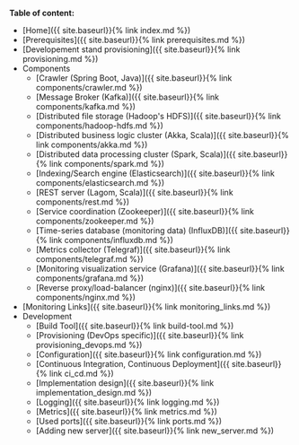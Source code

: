 **Table of content:**
* [Home]({{ site.baseurl}}{% link index.md %})
* [Prerequisites]({{ site.baseurl}}{% link prerequisites.md %})
* [Developement stand provisioning]({{ site.baseurl}}{% link provisioning.md %})
* Components
	* [Crawler (Spring Boot, Java)]({{ site.baseurl}}{% link components/crawler.md %})
	* [Message Broker (Kafka)]({{ site.baseurl}}{% link components/kafka.md %})
	* [Distributed file storage (Hadoop's HDFS)]({{ site.baseurl}}{% link components/hadoop-hdfs.md %})
	* [Distributed business logic cluster (Akka, Scala)]({{ site.baseurl}}{% link components/akka.md %})
	* [Distributed data processing cluster (Spark, Scala)]({{ site.baseurl}}{% link components/spark.md %})
	* [Indexing/Search engine (Elasticsearch)]({{ site.baseurl}}{% link components/elasticsearch.md %})
	* [REST server (Lagom, Scala)]({{ site.baseurl}}{% link components/rest.md %})
	* [Service coordination (Zookeeper)]({{ site.baseurl}}{% link components/zookeeper.md %})
	* [Time-series database (monitoring data) (InfluxDB)]({{ site.baseurl}}{% link components/influxdb.md %})
	* [Metrics collector (Telegraf)]({{ site.baseurl}}{% link components/telegraf.md %})
	* [Monitoring visualization service (Grafana)]({{ site.baseurl}}{% link components/grafana.md %})
	* [Reverse proxy/load-balancer (nginx)]({{ site.baseurl}}{% link components/nginx.md %})
* [Monitoring Links]({{ site.baseurl}}{% link monitoring_links.md %})
* Development
	* [Build Tool]({{ site.baseurl}}{% link build-tool.md %})
	* [Provisioning (DevOps specific)]({{ site.baseurl}}{% link provisioning_devops.md %})
	* [Configuration]({{ site.baseurl}}{% link  configuration.md %})
	* [Continuous Integration, Continuous Deployment]({{ site.baseurl}}{% link ci_cd.md %})
	* [Implementation design]({{ site.baseurl}}{% link implementation_design.md %})
	* [Logging]({{ site.baseurl}}{% link logging.md %})
	* [Metrics]({{ site.baseurl}}{% link metrics.md %})
	* [Used ports]({{ site.baseurl}}{% link ports.md %})
	* [Adding new server]({{ site.baseurl}}{% link new_server.md %})
